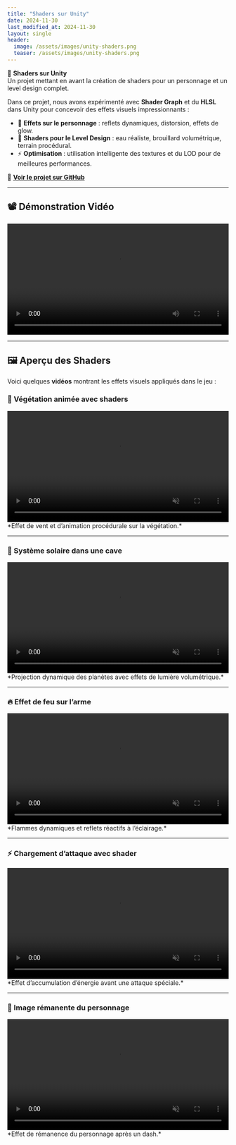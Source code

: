 ```yaml
---
title: "Shaders sur Unity"
date: 2024-11-30
last_modified_at: 2024-11-30
layout: single
header:
  image: /assets/images/unity-shaders.png
  teaser: /assets/images/unity-shaders.png
---
```


🎨 **Shaders sur Unity**  
Un projet mettant en avant la création de shaders pour un personnage et un level design complet.

Dans ce projet, nous avons expérimenté avec **Shader Graph** et du **HLSL** dans Unity pour concevoir des effets visuels impressionnants :  
- 🌟 **Effets sur le personnage** : reflets dynamiques, distorsion, effets de glow.  
- 🏰 **Shaders pour le Level Design** : eau réaliste, brouillard volumétrique, terrain procédural.  
- ⚡ **Optimisation** : utilisation intelligente des textures et du LOD pour de meilleures performances.

🔗 **[Voir le projet sur GitHub](https://github.com/Quest-Education-Group/lyo-t3-gamegear-p5-08)**  

---

## 📽️ Démonstration Vidéo  

<video controls width="100%">
  <source src="/assets/videos/unity-shaders-demo.mp4" type="video/mp4">
  Votre navigateur ne supporte pas la vidéo.
</video>

---

## 🖼️ Aperçu des Shaders  

Voici quelques **vidéos** montrant les effets visuels appliqués dans le jeu :

### 🌿 Végétation animée avec shaders  
<video autoplay loop muted playsinline width="100%">
  <source src="/assets/videos/unity-shader-vegetation.mp4" type="video/mp4">
  Votre navigateur ne supporte pas la vidéo.
</video>
*Effet de vent et d’animation procédurale sur la végétation.*  

---

### 🌌 Système solaire dans une cave  
<video autoplay loop muted playsinline width="100%">
  <source src="/assets/videos/unity-shader-solar-system.mp4" type="video/mp4">
  Votre navigateur ne supporte pas la vidéo.
</video>
*Projection dynamique des planètes avec effets de lumière volumétrique.*  

---

### 🔥 Effet de feu sur l’arme  
<video autoplay loop muted playsinline width="100%">
  <source src="/assets/videos/unity-shader-fire-weapon.mp4" type="video/mp4">
  Votre navigateur ne supporte pas la vidéo.
</video>
*Flammes dynamiques et reflets réactifs à l’éclairage.*  

---

### ⚡ Chargement d’attaque avec shader  
<video autoplay loop muted playsinline width="100%">
  <source src="/assets/videos/unity-shader-charge-attack.mp4" type="video/mp4">
  Votre navigateur ne supporte pas la vidéo.
</video>
*Effet d’accumulation d’énergie avant une attaque spéciale.*  

---

### 👤 Image rémanente du personnage  
<video autoplay loop muted playsinline width="100%">
  <source src="/assets/videos/unity-shader-ghosting.mp4" type="video/mp4">
  Votre navigateur ne supporte pas la vidéo.
</video>
*Effet de rémanence du personnage après un dash.*  
